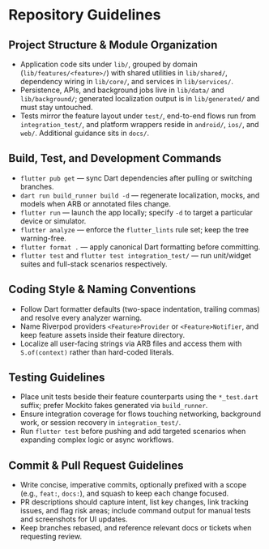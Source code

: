 # Repository Guidelines

## Project Structure & Module Organization
- Application code sits under `lib/`, grouped by domain (`lib/features/<feature>/`) with shared utilities in `lib/shared/`, dependency wiring in `lib/core/`, and services in `lib/services/`.
- Persistence, APIs, and background jobs live in `lib/data/` and `lib/background/`; generated localization output is in `lib/generated/` and must stay untouched.
- Tests mirror the feature layout under `test/`, end-to-end flows run from `integration_test/`, and platform wrappers reside in `android/`, `ios/`, and `web/`. Additional guidance sits in `docs/`.

## Build, Test, and Development Commands
- `flutter pub get` — sync Dart dependencies after pulling or switching branches.
- `dart run build_runner build -d` — regenerate localization, mocks, and models when ARB or annotated files change.
- `flutter run` — launch the app locally; specify `-d` to target a particular device or simulator.
- `flutter analyze` — enforce the `flutter_lints` rule set; keep the tree warning-free.
- `flutter format .` — apply canonical Dart formatting before committing.
- `flutter test` and `flutter test integration_test/` — run unit/widget suites and full-stack scenarios respectively.

## Coding Style & Naming Conventions
- Follow Dart formatter defaults (two-space indentation, trailing commas) and resolve every analyzer warning.
- Name Riverpod providers `<Feature>Provider` or `<Feature>Notifier`, and keep feature assets inside their feature directory.
- Localize all user-facing strings via ARB files and access them with `S.of(context)` rather than hard-coded literals.

## Testing Guidelines
- Place unit tests beside their feature counterparts using the `*_test.dart` suffix; prefer Mockito fakes generated via `build_runner`.
- Ensure integration coverage for flows touching networking, background work, or session recovery in `integration_test/`.
- Run `flutter test` before pushing and add targeted scenarios when expanding complex logic or async workflows.

## Commit & Pull Request Guidelines
- Write concise, imperative commits, optionally prefixed with a scope (e.g., `feat:`, `docs:`), and squash to keep each change focused.
- PR descriptions should capture intent, list key changes, link tracking issues, and flag risk areas; include command output for manual tests and screenshots for UI updates.
- Keep branches rebased, and reference relevant docs or tickets when requesting review.
